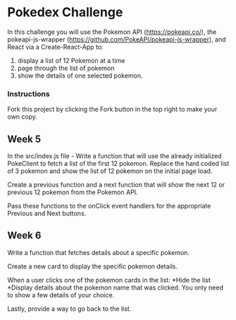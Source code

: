 # Pokedex Challenge

In this challenge you will use the Pokemon API (https://pokeapi.co/), the pokeapi-js-wrapper (https://github.com/PokeAPI/pokeapi-js-wrapper), and React via a Create-React-App to:

1. display a list of 12 Pokemon at a time
2. page through the list of pokemon
3. show the details of one selected pokemon.

### Instructions

Fork this project by clicking the Fork button in the top right to make your own copy.

## Week 5

In the src/index.js file - Write a function that will use the already initialized PokeClient to fetch a list of the first 12 pokemon. Replace the hard coded list of 3 pokemon and show the list of 12 pokemon on the initial page load.

Create a previous function and a next function that will show the next 12 or previous 12 pokemon from the Pokemon API.

Pass these functions to the onClick event handlers for the appropriate Previous and Next buttons.

## Week 6

Write a function that fetches details about a specific pokemon.

Create a new card to display the specific pokemon details.

When a user clicks one of the pokemon cards in the list:
*Hide the list
*Display details about the pokemon name that was clicked. You only need to show a few details of your choice.

Lastly, provide a way to go back to the list.
